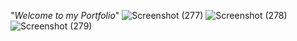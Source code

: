 "*Welcome to my Portfolio*"
![Screenshot (277)](https://user-images.githubusercontent.com/83532269/146724318-aec218f4-cf3e-4d1c-9a35-4177331597ab.png)
![Screenshot (278)](https://user-images.githubusercontent.com/83532269/146724335-0c254d94-73f7-4025-a827-d4612e0ea278.png)
![Screenshot (279)](https://user-images.githubusercontent.com/83532269/146724353-bb0f79e6-dd0d-444d-9712-5b99d1158e0b.png)
